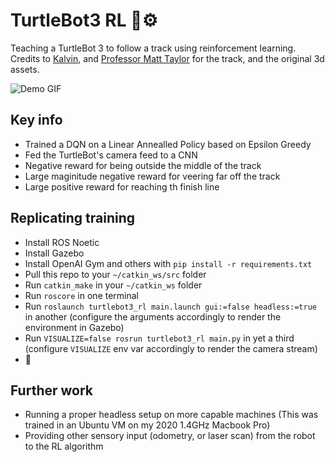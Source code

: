 # TurtleBot3 RL 🤖⚙️

Teaching a TurtleBot 3 to follow a track using reinforcement learning. Credits to [Kalvin](https://github.com/k----n), and [Professor Matt Taylor](https://drmatttaylor.net/) for the track, and the original 3d assets.

![Demo GIF](media/turtlebot3_rl.gif)

## Key info
- Trained a DQN on a Linear Annealled Policy based on Epsilon Greedy
- Fed the TurtleBot's camera feed to a CNN
- Negative reward for being outside the middle of the track
- Large maginitude negative reward for veering far off the track
- Large positive reward for reaching th finish line

## Replicating training
- Install ROS Noetic
- Install Gazebo
- Install OpenAI Gym and others with `pip install -r requirements.txt`
- Pull this repo to your `~/catkin_ws/src` folder
- Run `catkin_make` in your `~/catkin_ws` folder
- Run `roscore` in one terminal
- Run `roslaunch turtlebot3_rl main.launch gui:=false headless:=true` in another (configure the arguments accordingly to render the environment in Gazebo)
- Run `VISUALIZE=false rosrun turtlebot3_rl main.py` in yet a third (configure `VISUALIZE` env var accordingly to render the camera stream)
- 🚀

## Further work
- Running a proper headless setup on more capable machines (This was trained in an Ubuntu VM on my 2020 1.4GHz Macbook Pro)
- Providing other sensory input (odometry, or laser scan) from the robot to the RL algorithm

